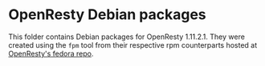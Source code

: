 # OpenResty Debian packages

This folder contains Debian packages for OpenResty 1.11.2.1. They were
created using the `fpm` tool from their respective rpm counterparts hosted
at
[OpenResty's fedora repo](https://copr-be.cloud.fedoraproject.org/results/openresty/openresty/fedora-24-x86_64/).
